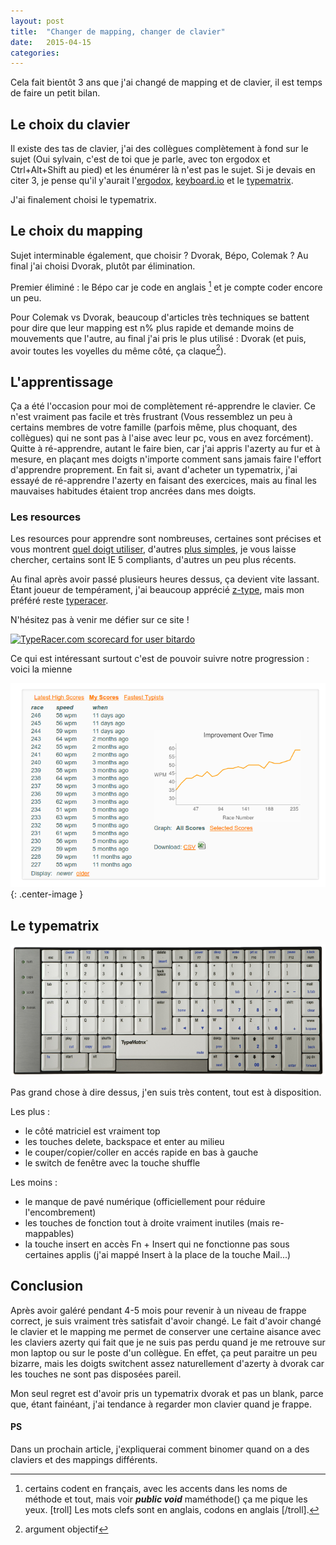 ```yaml
---
layout: post
title:  "Changer de mapping, changer de clavier"
date:   2015-04-15
categories: 
---
```


Cela fait bientôt 3 ans que j'ai changé de mapping et de clavier, il est temps de faire un petit bilan.

## Le choix du clavier

Il existe des tas de clavier, j'ai des collègues complètement à fond sur le sujet (Oui sylvain, c'est de toi que je parle, avec ton ergodox et Ctrl+Alt+Shift au pied) et les énumérer là n'est pas le sujet. Si je devais en citer 3, je pense qu'il y'aurait l'[ergodox][ergodox], [keyboard.io][keyboard_io] et le [typematrix][typematrix].

J'ai finalement choisi le typematrix.

## Le choix du mapping

Sujet interminable également, que choisir ? Dvorak, Bépo, Colemak ? Au final j'ai choisi Dvorak, plutôt par élimination.

Premier éliminé : le Bépo car je code en anglais [^1] et je compte coder encore un peu. 

Pour Colemak vs Dvorak, beaucoup d'articles très techniques se battent pour dire que leur mapping est n% plus rapide et demande moins de mouvements que l'autre, au final j'ai pris le plus utilisé : Dvorak (et puis, avoir toutes les voyelles du même côté, ça claque[^2]).

## L'apprentissage

Ça a été l'occasion pour moi de complètement ré-apprendre le clavier. Ce n'est vraiment pas facile et très frustrant (Vous ressemblez un peu à certains membres de votre famille (parfois même, plus choquant, des collègues) qui ne sont pas à l'aise avec leur pc, vous en avez forcément). Quitte à ré-apprendre, autant le faire bien, car j'ai appris l'azerty au fur et à mesure, en plaçant mes doigts n'importe comment sans jamais faire l'effort d'apprendre proprement. En fait si, avant d'acheter un typematrix, j'ai essayé de ré-apprendre l'azerty en faisant des exercices, mais au final les mauvaises habitudes étaient trop ancrées dans mes doigts.

### Les resources

Les resources pour apprendre sont nombreuses, certaines sont précises et vous montrent [quel doigt utiliser][thetypingcat], d'autres [plus simples][dvorak_nl], je vous laisse chercher, certains sont IE 5 compliants, d'autres un peu plus récents.


Au final après avoir passé plusieurs heures dessus, ça devient vite lassant. Étant joueur de tempérament, j'ai beaucoup apprécié [z-type][ztype], mais mon préféré reste [typeracer][typeracer].

N'hésitez pas à venir me défier sur ce site ! 

<a href="http://data.typeracer.com/pit/profile?user=bitardo&ref=badge" target="_top"><img src="http://data.typeracer.com/misc/badge?user=bitardo" class="float_image" border="0" alt="TypeRacer.com scorecard for user bitardo"/></a>

Ce qui est intéressant surtout c'est de pouvoir suivre notre progression : voici la mienne

![typeracer][typeracer_image]{: .center-image }


## Le typematrix

![typematrix][typematrix_keyboard]

Pas grand chose à dire dessus, j'en suis très content, tout est à disposition.

Les plus :

* le côté matriciel est vraiment top
* les touches delete, backspace et enter au milieu
* le couper/copier/coller en accés rapide en bas à gauche
* le switch de fenêtre avec la touche shuffle

Les moins :

* le manque de pavé numérique (officiellement pour réduire l'encombrement)
* les touches de fonction tout à droite vraiment inutiles (mais re-mappables)
* la touche insert en accès Fn + Insert qui ne fonctionne pas sous certaines applis (j'ai mappé Insert à la place de la touche Mail...)

## Conclusion

Après avoir galéré pendant 4-5 mois pour revenir à un niveau de frappe correct, je suis vraiment très satisfait d'avoir changé. Le fait d'avoir changé le clavier et le mapping me permet de conserver une certaine aisance avec les claviers azerty qui fait que je ne suis pas perdu quand je me retrouve sur mon laptop ou sur le poste d'un collègue. En effet, ça peut paraitre un peu bizarre, mais les doigts switchent assez naturellement d'azerty à dvorak car les touches ne sont pas disposées pareil.

Mon seul regret est d'avoir pris un typematrix dvorak et pas un blank, parce que, étant fainéant, j'ai tendance à regarder mon clavier quand je frappe.


#### PS

Dans un prochain article, j'expliquerai comment binomer quand on a des claviers et des mappings différents.

[ergodox]: http://ergodox.org/1
[keyboard_io]: http://www.keyboard.io/
[typematrix]: http://www.typematrix.com/
[thetypingcat]: http://thetypingcat.com/course/dvorak
[dvorak_nl]: http://learn.dvorak.nl/
[ztype]: http://phoboslab.org/ztype/
[typeracer]: http://play.typeracer.com/
[typeracer_image]: /images/posts/mapping/typeracer.png
[typematrix_keyboard]: /images/posts/mapping/typematrix_dvorak.png
[^1]: certains codent en français, avec les accents dans les noms de méthode et tout, mais voir ***public void*** maméthode() ça me pique les yeux. [troll] Les mots clefs sont en anglais, codons en anglais [/troll].
[^2]: argument objectif